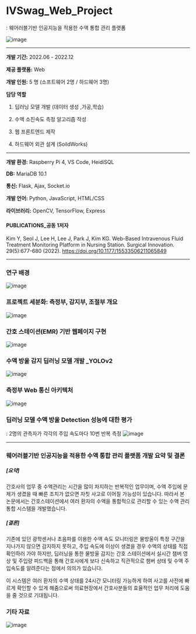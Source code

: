 # IVSwag_Web_Project
: 웨어러블기반 인공지능을 적용한 수액 통합 관리 플랫폼

![image](https://github.com/hyomin0804/IVSwag_Web_Project/assets/87791247/f905b19f-85ec-471a-90dc-38cb32b9eed4)

---
**개발 기간:** 2022.06 - 2022.12


**제공 플랫폼:** Web


**개발 인원:** 5 명 (소프트웨어 2명 / 하드웨어 3명)


**담당 역할**

1) 딥러닝 모델 개발 (데이터 생성 ,가공,학습)

2) 수액 소진속도 측정 알고리즘 작성

3) 웹 프론트엔드 제작 

4) 하드웨어 외관 설계 (SoildWorks)

---

**개발 환경:** Raspberry Pi 4,  VS Code, HeidiSQL


**DB:** MariaDB 10.1


**통신:** Flask, Ajax, Socket.io


**개발 언어:** Python, JavaScript, HTML/CSS


**라이브러리:** OpenCV, TensorFlow, Express



#### PUBLICATIONS_공동 1저자
Kim Y, Seol J, Lee H, Lee J, Park J, Kim KG. Web-Based Intravenous Fluid Treatment Monitoring Platform in Nursing Station. Surgical Innovation. 29(5):677-680 (2022). https://doi.org/10.1177/15533506211065849

---
### 연구 배경
![image](https://github.com/hyomin0804/IVSwag_Web_Project/assets/87791247/1e03f089-18c5-4a3a-ba30-63b8ae9c2c9c)

### 프로젝트 세분화: 측정부, 감지부, 조절부 개요
![image](https://github.com/hyomin0804/IVSwag_Web_Project/assets/87791247/e1ada143-947d-4d68-b7ce-63eacf7d44ad)

### 간호 스테이션(EMR) 기반 웹페이지 구현
![image](https://github.com/hyomin0804/IVSwag_Web_Project/assets/87791247/a8b39c82-c889-4963-9ae5-5a27b0a50019)

### 수액 방울 감지 딥러닝 모델 개발 _YOLOv2
![image](https://github.com/hyomin0804/IVSwag_Web_Project/assets/87791247/b14d1d56-00bc-44ed-bb1f-ec42535a781c)

### 측정부 Web 통신 아키텍처     
![image](https://github.com/hyomin0804/IVSwag_Web_Project/assets/87791247/92613496-a9db-4da7-bcb7-66f01047e405)

### 딥러닝 모델 수액 방울 Detection 성능에 대한 평가
: 2명의 관측자가 각각의 주입 속도마다 10번 반복 측정
![image](https://github.com/hyomin0804/IVSwag_Web_Project/assets/87791247/3196e395-c84b-44f1-9c83-5a961fc72fc1)

---
### 웨어러블기반 인공지능을 적용한 수액 통합 관리 플랫폼 개발 요약 및 결론
##### [요약]
간호사의 업무 중 수액관리는 시간을 많이 차지하는 반복적인 업무이며, 수액 주입에 문제가 생겼을 때 빠른 조치가 없으면 자칫 사고로 이어질 가능성이 있습니다. 따라서 본 논문에서는 간호스테이션에서 여러 환자의 수액을 통합적으로 관리할 수 있는 수액 관리 통합 시스템을 개발했습니다.

##### [결론]
기존에 있던 광학센서나 초음파를 이용한 수액 속도 모니터링은 물방울이 특정 구간을 지나가지 않으면 감지하지 못하고, 주입 속도에 이상이 생겼을 경우 수액의 상태를 직접 확인하러 가야 하지만, 딥러닝을 통한 물방울 감지는 간호 스테이션에서 실시간 챔버 영상 및 주입량 피드백을 통해 간호사에게 보다 신속하고 직관적으로 챔버 상태 및 수액 주입속도를 알려준다는 점에서 의의가 있습니다.

이 시스템은 여러 환자의 수액 상태를 24시간 모니터링 가능하게 하여 사고를 사전에 빠르게 확인할 수 있게 해줌으로써 의료현장에서 간호사분들의 효율적인 업무 처리에 도움을 줄 것으로 기대됩니다.


### 기타 자료
![image](https://github.com/hyomin0804/IVSwag_Web_Project/assets/87791247/bbf5fbb7-2c9a-4173-8c80-6f75b759f262)
